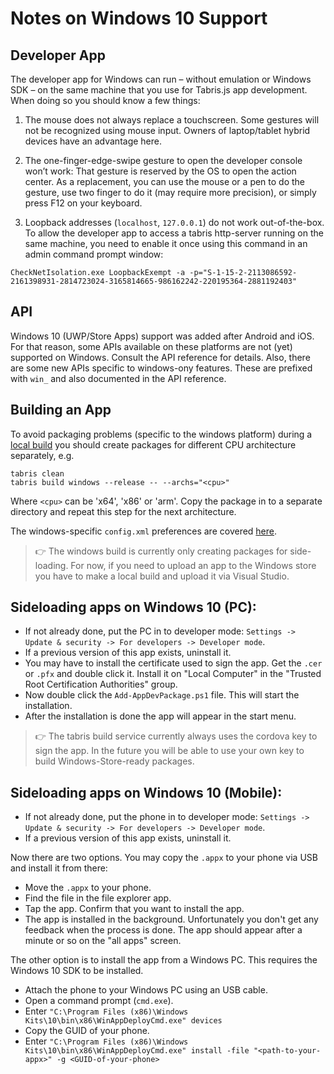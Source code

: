 ---
---
# Notes on Windows 10 Support

## Developer App

The developer app for Windows can run – without emulation or Windows SDK – on the same machine that you use for Tabris.js app development. When doing so you should know a few things:

1. The mouse does not always replace a touchscreen. Some gestures will not be recognized using mouse input. Owners of laptop/tablet hybrid devices have an advantage here.

2. The one-finger-edge-swipe gesture to open the developer console won’t work: That gesture is reserved by the OS to open the action center. As a replacement, you can use the mouse or a pen to do the gesture, use two finger to do it (may require more precision), or simply press F12 on your keyboard.

3. Loopback addresses (`localhost`, `127.0.0.1`) do not work out-of-the-box. To allow the developer app to access a tabris http-server running on the same machine, you need to enable it once using this command in an admin command prompt window:

`CheckNetIsolation.exe LoopbackExempt -a -p="S-1-15-2-2113086592-2161398931-2814723024-3165814665-986162242-220195364-2881192403"`


## API

Windows 10 (UWP/Store Apps) support was added after Android and iOS. For that reason, some APIs available on these platforms are not (yet) supported on Windows. Consult the API reference for details. Also, there are some new APIs specific to windows-ony features. These are prefixed with `win_` and also documented in the API reference.

## Building an App

To avoid packaging problems (specific to the windows platform) during a [local build]((./build.md)) you should create packages for different CPU architecture separately, e.g.

```
tabris clean
tabris build windows --release -- --archs="<cpu>"
```

Where `<cpu>` can be 'x64', 'x86' or 'arm'. Copy the package in to a separate directory and repeat this step for the next architecture.

The windows-specific `config.xml` preferences are covered [here](./build.html#windows-specific-preferences).

> :point_right: The windows build is currently only creating packages for side-loading. For now, if you need to upload an app to the Windows store you have to make a local build and upload it via Visual Studio.


## Sideloading apps on Windows 10 (PC):

 - If not already done, put the PC in to developer mode: `Settings -> Update & security -> For developers -> Developer mode`.
 - If a previous version of this app exists, uninstall it.
 - You may have to install the certificate used to sign the app. Get the `.cer` or `.pfx` and double click it. Install it on "Local Computer" in the "Trusted Root Certification Authorities" group.
 - Now double click the `Add-AppDevPackage.ps1` file. This will start the installation.
 - After the installation is done the app will appear in the start menu.

> :point_right: The tabris build service currently always uses the cordova key to sign the app. In the future you will be able to use your own key to build Windows-Store-ready packages.


## Sideloading apps on Windows 10 (Mobile):

 - If not already done, put the phone in to developer mode: `Settings -> Update & security -> For developers -> Developer mode`.
 - If a previous version of this app exists, uninstall it.

Now there are two options. You may copy the `.appx` to your phone via USB and install it from there:
 - Move the `.appx` to your phone.
 - Find the file in the file explorer app.
 - Tap the app. Confirm that you want to install the app.
 - The app is installed in the background. Unfortunately you don't get any feedback when the process is done. The app should appear after a minute or so on the "all apps" screen.

The other option is to install the app from a Windows PC. This requires the Windows 10 SDK to be installed.
 - Attach the phone to your Windows PC using an USB cable.
 - Open a command prompt (`cmd.exe`).
 - Enter `"C:\Program Files (x86)\Windows Kits\10\bin\x86\WinAppDeployCmd.exe" devices`
 - Copy the GUID of your phone.
 - Enter `"C:\Program Files (x86)\Windows Kits\10\bin\x86\WinAppDeployCmd.exe" install -file "<path-to-your-appx>" -g <GUID-of-your-phone>`

